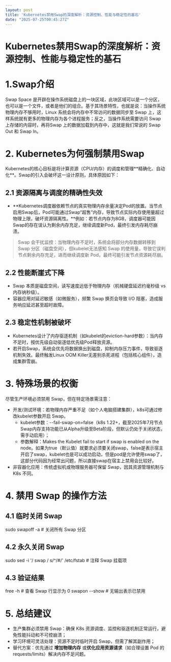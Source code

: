 ```yaml
---
layout: post
title: 'Kubernetes禁用Swap的深度解析：资源控制、性能与稳定性的基石'
date: "2025-07-25T00:45:27Z"
---
```

Kubernetes禁用Swap的深度解析：资源控制、性能与稳定性的基石
====================================

1.Swap介绍
========

Swap Space 是开辟在操作系统磁盘上的一块区域，此块区域可以是一个分区，也可以是一个文件，或者是他们的组合。基于其场景特性，也就是说：当操作系统物理内存不够用时，Linux 系统会将内存中不常访问的数据同步至 Swap 上，这样系统就有更多的物理内存为各个进程服务；反之，当操作系统需要访问 Swap 上存储的内容时，再将Swap 上的数据加载到内存中，这就是我们常说的 Swap Out 和 Swap In。

2. Kubernetes为何强制禁用Swap​
========================

Kubernetes的核心目标是将计算资源（CPU/内存）的调度和管理**​​精确化、自动化**​​。Swap的引入会破坏这一设计原则，具体原因如下：

2.1 资源隔离与调度的精确性失效​​
-------------------

*   **Kubernetes调度器依赖节点的​​真实物理内存余量​​决定Pod的放置。当节点启用Swap后，Pod可能通过Swap“超售”内存，导致节点实际内存使用量超过物理上限，破坏资源隔离性。**例如：若节点内存为8GB，调度器可能因Swap的存在误认为剩余内存充足，继续调度新Pod，最终引发内存耗尽崩溃。

> ​​Swap 会干扰监控​​：当物理内存不足时，系统会将部分内存数据转移到 Swap 分区（磁盘空间），但kubelet无法感知 Swap 的使用量​​，导致它误判节点剩余内存充足，进而继续调度新 Pod，最终可能引发节点资源耗尽崩。

2.2 性能断崖式下降​​
-------------

*   Swap 本质是磁盘空间，读写速度远低于物理内存（机械硬盘延迟约毫秒级 vs 内存纳秒级）。
*   容器应用对延迟敏感（如微服务），频繁 Swap 换页会导致 I/O 阻塞，造成服务响应延迟甚至超时故障。

2.3 ​​稳定性机制被破坏​​
----------------

*   Kubernetes设计了​​内存驱逐机制​​（如kubelet的eviction-hard参数）：当内存不足时，按优先级自动驱逐低优先级Pod释放资源。
*   若开启Swap，系统会优先将数据换出到磁盘，​​抑制内存压力事件​​，导致驱逐机制失效。最终触发Linux OOM Killer​​无差别杀死进程​​（包括核心组件），造成集群雪崩。

3\. 特殊场景的权衡​​
=============

尽管生产环境必须禁用 Swap，但在特定场景需注意：

*   ​​开发/测试环境​​：若物理内存严重不足（如个人电脑搭建集群），k8s可通过修改kubelet参数开启 Swap。
    *   kubelet参数：--fail-swap-on=false（k8s 1.22+，截至2025年7月节点Swap内存支持功能已从Alpha升级至Beta阶段，但默认仍处于关闭状态，需手动启用）；
    *   参数解释：Makes the Kubelet fail to start if swap is enabled on the node。如果为true（默认值）就要求必须要关闭swap，false是表示宿主开启了swap，kubelet也是可以成功启动，但是pod是允许使用swap了，这部分代码因为经常出问题，所以直接swap在宿主上禁用会比较好。
*   ​​非容器化应用​​：传统虚拟机或物理服务器可保留 Swap，因其资源管理机制与 K8s 不同。

4\. 禁用 Swap 的操作方法​
==================

4.1 ​​临时关闭 Swap​​
-----------------

sudo swapoff -a           # 关闭所有 Swap 分区

4.2 ​​永久关闭 Swap​​
-----------------

sudo sed -i '/ swap / s/^/#/' /etc/fstab  # 注释 Swap 挂载项

4.3 ​​验证结果
----------

free -h                   # 查看 Swap 行显示为 0
swapon --show             # 无输出表示已禁用

5\. 总结建议
========

*   生产集群必须禁用 Swap​​：确保 K8s 资源调度、监控和驱逐机制正常运行，避免性能抖动和不可控崩溃；
*   ​​学习环境可灵活处理​​：资源不足时临时开启 Swap，但需了解其副作用；
*   ​​替代方案​​：优先通过 ​​**增加物理内存**​​ 或 ​​**优化应用资源请求**​​（如合理设置 Pod 的 requests/limits）解决内存不足问题。